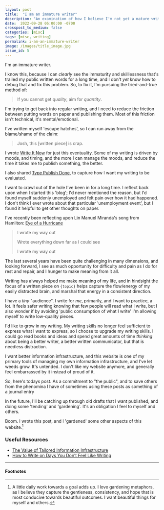 ```yaml
---
layout: post
title:  "I am an immature writer"
description: "An examination of how I believe I'm not yet a mature writer"
date:  2022-09-28 06:00:00 -0700
crosspost_to_medium: false
categories: [misc]
tags: [misc, writing]
permalink: i-am-an-immature-writer
image: /images/title_image.jpg
issue_id: 5
---
```


I'm an immature writer.

I know this, because I can _clearly_ see the immaturity and skilllessness that's trailed my public written words for a long time, and I don't _yet_ know how to debug that and fix this problem. So, to fix it, I'm pursuing the tried-and-true method of:

> If you cannot get _quality_, aim for _quantity_.

I'm trying to get back into regular writing, and I need to reduce the friction between putting words on paper and publishing them. Most of this friction isn't technical, it's mental/emotional.

I've written myself 'escape hatches', so I can run away from the blame/shame of the claim:

> Josh, this [written piece] is crap.

I wrote [Write It Now](https://josh.works/write-it-now) for just this eventuality. Some of my writing is driven by moods, and timing, and the more I can manage the moods, and reduce the time it takes me to publish something, the better.

I also shared [Type Publish Done](https://josh.works/type-publish-done), to capture how I want my writing to be evaluated.

I want to crawl out of the hole I've been in for a long time. I reflect back upon when I started this 'blog'; I'd never mentioned the reason, but I'd found myself suddenly unemployed and felt pain over how it had happened. I don't think I ever wrote about that particular 'unemployment event', but I found it helpful to get other thoughts on paper.

I've recently been reflecting upon Lin Manuel Miranda's song from Hamilton: [Eye of a Hurricane](https://www.youtube.com/watch?v=7ZfzuJ8oVpE)

> I wrote my way out
>
> Wrote everything down far as I could see
>
> I wrote my way out

The last several years have been quite challenging in many dimensions, and looking forward, I see as much opportunity for difficulty and pain as I do for rest and repair, and I hunger to make meaning from it all.

Writing has always helped me make meaning of my life, and in hindsight the focus of a written piece on `{topic}` helps capture the flow/energy of my easily distracted brain, and marshal that energy in a consistent direction.

I have a _tiny_ "audience". I write for _me_, primarily, and I want to practice, a lot. It feels safer writing knowing that few people will read what I write, but I also wonder if by avoiding 'public consumption of what I write' I'm allowing myself to write low-quality pieces.

I'd like to grow in my writing. My writing skills no longer feel sufficient to express what I want to express, so I choose to upgrade my writing skills. I could go read books and ideas and spend great amounts of time _thinking_ about being a better writer, a better written communicator, but that is needless distraction.

I want better information infrastructure, and this website is one of my primary tools of managing my own information infrastructure, and I've let weeds grow. It's untended. I don't like my website anymore, and generally feel embarrassed by it instead of proud of it.

So, here's todays post. As a commitment to "the public", and to save others from the phenomina I have of sometimes using these posts as something of a journal entry

In the future, I'll be catching up through old drafts that I want published, and doing some 'tending' and 'gardening'. It's an obligation I feel to myself and others.

Boom. I wrote this post, and I 'gardened' some other aspects of this website.[^daily-gardening]

[^daily-gardening]: A little daily work towards a goal adds up. I love gardening metaphors, as I believe they capture the gentleness, consistency, and hope that is most conducive towards beautiful outcomes. I want beautiful things for myself and others.


### Useful Resources

- [The Value of Tailored Information Infrastructure](https://doriantaylor.com/the-value-of-tailored-information-infrastructure)
- [How to Write on Days You Don’t Feel Like Writing](https://blog.foster.co/how-to-write-on-days-you-dont-feel-like-writing/)

--------------------

#### Footnotes
